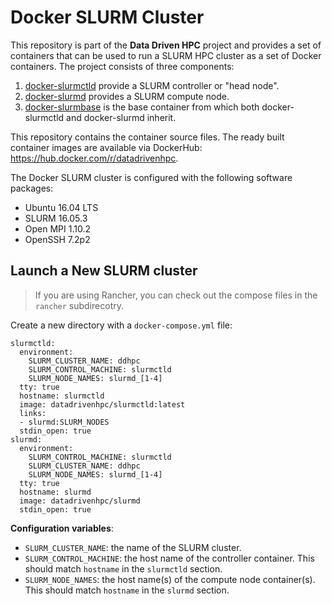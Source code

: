 # Docker SLURM Cluster

This repository is part of the **Data Driven HPC** project and provides a set of
containers that can be used to run a SLURM HPC cluster as a set of Docker
containers. The project consists of three components:

1. [docker-slurmctld](https://github.com/datadrivenhpc/docker-slurmctld) provide a SLURM controller or "head node".
2. [docker-slurmd](https://github.com/datadrivenhpc/docker-slurmd) provides a SLURM compute node.
3. [docker-slurmbase](https://github.com/datadrivenhpc/docker-slurmctld) is the
base container from which both docker-slurmctld and docker-slurmd inherit.

This repository contains the container source files. The ready built container
images are available via DockerHub: https://hub.docker.com/r/datadrivenhpc.

The Docker SLURM cluster is configured with the following software packages:

- Ubuntu 16.04 LTS
- SLURM 16.05.3
- Open MPI 1.10.2
- OpenSSH 7.2p2

## Launch a New SLURM cluster

> If you are using Rancher, you can check out the compose files in the
> `rancher` subdirecotry.  

Create a new directory with a `docker-compose.yml` file:

```
slurmctld:
  environment:
    SLURM_CLUSTER_NAME: ddhpc
    SLURM_CONTROL_MACHINE: slurmctld
    SLURM_NODE_NAMES: slurmd_[1-4]
  tty: true
  hostname: slurmctld
  image: datadrivenhpc/slurmctld:latest
  links:
  - slurmd:SLURM_NODES
  stdin_open: true
slurmd:
  environment:
    SLURM_CONTROL_MACHINE: slurmctld
    SLURM_CLUSTER_NAME: ddhpc
    SLURM_NODE_NAMES: slurmd_[1-4]
  tty: true
  hostname: slurmd
  image: datadrivenhpc/slurmd
  stdin_open: true
  ```

**Configuration variables**:

  * `SLURM_CLUSTER_NAME`: the name of the SLURM cluster.
  * `SLURM_CONTROL_MACHINE`: the host name of the controller container. This should match `hostname` in the `slurmctld` section.
  * `SLURM_NODE_NAMES`: the host name(s) of the compute node container(s). This should match `hostname` in the `slurmd` section.
